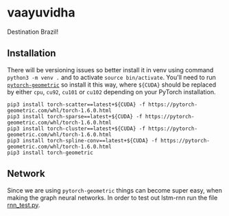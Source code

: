 # vaayuvidha
Destination Brazil!


## Installation

There will be versioning issues so better install it in venv using command `python3 -m venv .` and to activate `source bin/activate`. You'll need to run [`pytorch-geometric`](https://github.com/rusty1s/pytorch_geometric) so install it this way, where `${CUDA}` should be replaced by either `cpu`, `cu92`, `cu101` or `cu102` depending on your PyTorch installation.
```
pip3 install torch-scatter==latest+${CUDA} -f https://pytorch-geometric.com/whl/torch-1.6.0.html
pip3 install torch-sparse==latest+${CUDA} -f https://pytorch-geometric.com/whl/torch-1.6.0.html
pip3 install torch-cluster==latest+${CUDA} -f https://pytorch-geometric.com/whl/torch-1.6.0.html
pip3 install torch-spline-conv==latest+${CUDA} -f https://pytorch-geometric.com/whl/torch-1.6.0.html
pip3 install torch-geometric
```

## Network

Since we are using `pytorch-geometric` things can become super easy, when making the graph neural networks. In order to test out lstm-rnn run the file [rnn_test.py](test/rnn_text.py).